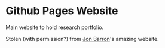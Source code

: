# Github Pages Website

Main website to hold research portfolio. 

Stolen (with permission?) from [Jon Barron](https://jonbarron.info/)'s amazing website.
